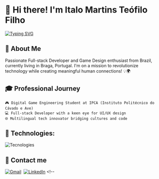 # 👋 Hi there! I'm Italo Martins Teófilo Filho

[![Typing SVG](https://readme-typing-svg.herokuapp.com?font=Rajdhani&weight=600&size=32&letterSpacing=0.1rem&duration=1000&pause=500&color=15AAF7DA&vCenter=true&width=435&lines=Italo+Te%C3%B3filo+Filho;What!%3F;Papitalos)](https://git.io/typing-svg)

## 🚀 About Me

Passionate Full-stack Developer and Game Design enthusiast from Brazil, currently living in Braga, Portugal. I'm on a mission to revolutionize technology while creating meaningful human connections! 💡🌍

## 🎓 Professional Journey
    🎮 Digital Game Engineering Student at IPCA (Instituto Politécnico do Cávado e Ave)
    💻 Full-stack Developer with a keen eye for UI/UX design
    🌐 Multilingual tech innovator bridging cultures and code

## 🔧 Technologies:
   ![Tecnologies](https://skillicons.dev/icons?i=typescript,nodejs,angular,react,c,cs,cpp,css,pycharm,linux,bash,git,blender,unity,gamemakerstudio)  


## 📲 Contact me
[![Gmail](https://img.shields.io/badge/Gmail-D14836?style=for-the-badge&logo=gmail&logoColor=white)](mailto:contato@italoteofilo.com?subject=Contacting_via_GitHub)&nbsp;
[![LinkedIn](https://img.shields.io/badge/LinkedIn-0077B5?style=for-the-badge&logo=linkedin&logoColor=white)](https://www.linkedin.com/in/italo-teófilo-filho-36738a24b/)&nbsp;<!--



